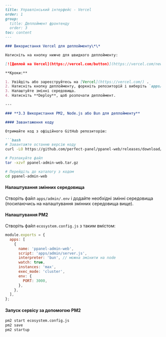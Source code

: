```markdown
---
title: Управлінський інтерфейс - Vercel
order: 1
group: 
  title: Деплоймент фронтенду
  order: 3
toc: content
---

### Використання Vercel для деплойменту\*\*

Натисніть на кнопку нижче для швидкого деплойменту:

[![Деплой на Vercel](https://vercel.com/button)](https://vercel.com/new/clone?demo-description=PPanel%20is%20a%20pure%2C%20professional%2C%20and%20perfect%20open-source%20proxy%20panel%20tool%2C%20designed%20to%20be%20your%20ideal%20choice%20for%20learning%20and%20practical%20use\&demo-image=https%3A%2F%2Furlscan.io%2Fliveshot%2F%3Fwidth%3D1920%26height%3D1080%26url%3Dhttps%3A%2F%2Fadmin.ppanel.dev\&demo-title=PPanel%20Admin%20Web\&demo-url=https%3A%2F%2Fadmin.ppanel.dev%2F\&from=.\&project-name=ppanel-admin-web\&repository-name=ppanel-web\&repository-url=https%3A%2F%2Fgithub.com%2Fperfect-panel%2Fppanel-web\&root-directory=apps%2Fadmin\&skippable-integrations=1)

**Кроки:**

1. Увійдіть або зареєструйтесь на [Vercel](https://vercel.com/) .
2. Натисніть кнопку деплойменту, форкніть репозиторій і виберіть `apps/admin`.
3. Налаштуйте змінні середовища.
4. Натисніть **Deploy**, щоб розпочати деплоймент.

---

### **3.3 Використання PM2, Node.js або Bun для деплойменту**

#### Завантаження коду

Отримайте код з офіційного GitHub репозиторію:

```bash
# Завантажте останню версію коду
curl -LO https://github.com/perfect-panel/ppanel-web/releases/download/v1.0.0/ppanel-admin-web.tar.gz

# Розпакуйте файл
tar -xzvf ppanel-admin-web.tar.gz

# Перейдіть до каталогу з кодом
cd ppanel-admin-web
```

#### Налаштування змінних середовища

Створіть файл `apps/admin/.env` і додайте необхідні змінні середовища (посилаючись на налаштування змінних середовища вище).

#### Налаштування PM2

Створіть файл `ecosystem.config.js` з таким вмістом:

```javascript
module.exports = {
  apps: [
    {
      name: 'ppanel-admin-web',
      script: 'apps/admin/server.js',
      interpreter: 'bun', // можна змінити на node
      watch: true,
      instances: 'max',
      exec_mode: 'cluster',
      env: {
        PORT: 3000,
      },
    },
  ],
};
```

#### Запуск сервісу за допомогою PM2

```bash
pm2 start ecosystem.config.js
pm2 save
pm2 startup
```
```

